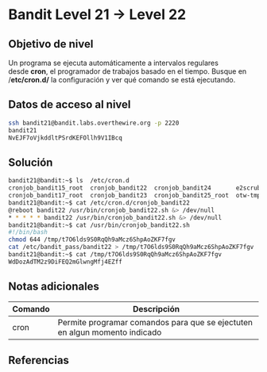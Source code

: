 # Bandit Level 21 → Level 22

## Objetivo de nivel
Un programa se ejecuta automáticamente a intervalos regulares desde **cron**, el programador de trabajos basado en el tiempo. Busque en /**etc/cron.d/** la configuración y ver qué comando se está ejecutando.

## Datos de acceso al nivel
``` bash
ssh bandit21@bandit.labs.overthewire.org -p 2220
bandit21
NvEJF7oVjkddltPSrdKEFOllh9V1IBcq
```

## Solución
``` bash
bandit21@bandit:~$ ls  /etc/cron.d
cronjob_bandit15_root  cronjob_bandit22  cronjob_bandit24       e2scrub_all  sysstat
cronjob_bandit17_root  cronjob_bandit23  cronjob_bandit25_root  otw-tmp-dir
bandit21@bandit:~$ cat /etc/cron.d/cronjob_bandit22
@reboot bandit22 /usr/bin/cronjob_bandit22.sh &> /dev/null
* * * * * bandit22 /usr/bin/cronjob_bandit22.sh &> /dev/null
bandit21@bandit:~$ cat /usr/bin/cronjob_bandit22.sh
#!/bin/bash
chmod 644 /tmp/t7O6lds9S0RqQh9aMcz6ShpAoZKF7fgv
cat /etc/bandit_pass/bandit22 > /tmp/t7O6lds9S0RqQh9aMcz6ShpAoZKF7fgv
bandit21@bandit:~$ cat /tmp/t7O6lds9S0RqQh9aMcz6ShpAoZKF7fgv
WdDozAdTM2z9DiFEQ2mGlwngMfj4EZff
```
## Notas adicionales
| Comando | Descripción |
| ------ | ------ |
| cron | Permite programar comandos para que se ejectuten en algun momento indicado |

## Referencias
